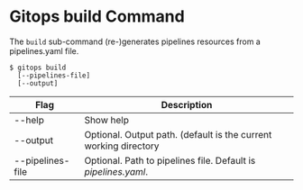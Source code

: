 # Gitops build Command

The `build` sub-command (re-)generates pipelines resources from a pipelines.yaml file.

```shell
$ gitops build
  [--pipelines-file]
  [--output]
```

| Flag                    | Description |
| ----------------------- | ----------- |
| --help                  | Show help|
| --output                | Optional.  Output path.  (default is the current working directory|
| --pipelines-file | Optional.  Path to pipelines file.  Default is _pipelines.yaml_. |

